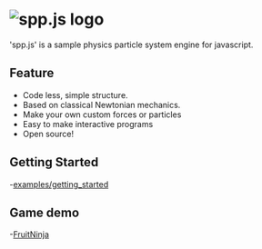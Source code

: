 ![spp.js logo](https://raw.github.com/flashhawk/spp.js/master/logo.png)
======

'spp.js' is a sample physics particle system engine for javascript.

Feature
-------
* Code less, simple structure.
* Based on classical Newtonian mechanics.
* Make your own custom forces or particles
* Easy to make interactive programs
* Open source!

Getting Started
-------
-[examples/getting_started](<https://github.com/flashhawk/spp.js/tree/master/examples/getting_started>)

Game demo
-------
-[FruitNinja](<http://www.flashquake.cn/?p=1204>)
